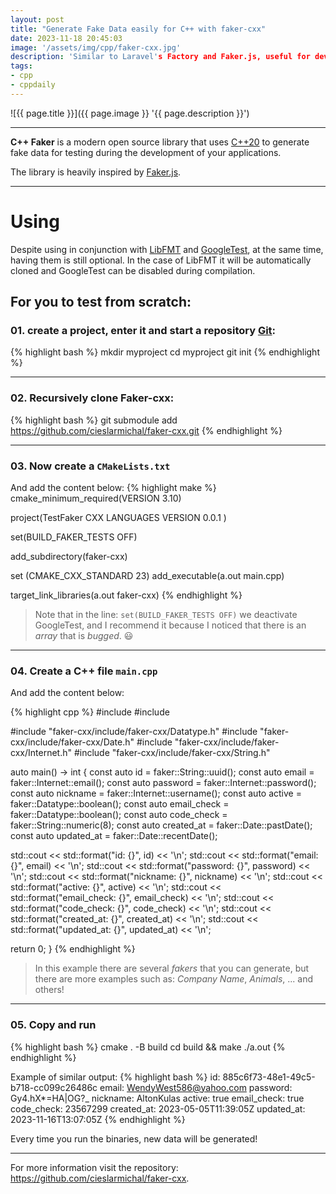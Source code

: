 ```yaml
---
layout: post
title: "Generate Fake Data easily for C++ with faker-cxx"
date: 2023-11-18 20:45:03
image: '/assets/img/cpp/faker-cxx.jpg'
description: 'Similar to Laravel's Factory and Faker.js, useful for development environments.'
tags:
- cpp
- cppdaily
---
```


![{{ page.title }}]({{ page.image }} '{{ page.description }}')

---

**C++ Faker** is a modern open source library that uses [C++20](https://terminalroot.com/tags#cpp) to generate fake data for testing during the development of your applications.

The library is heavily inspired by [Faker.js](https://fakerjs.dev/).

---

# Using
Despite using in conjunction with [LibFMT](https://github.com/fmtlib/fmt) and [GoogleTest](https://github.com/google/googletest), at the same time, having them is still optional. In the case of LibFMT it will be automatically cloned and GoogleTest can be disabled during compilation.

## For you to test from scratch:

### 01. create a project, enter it and start a repository [Git](https://terminalroot.com/tags#git):
{% highlight bash %}
mkdir myproject
cd myproject
git init
{% endhighlight %}

---

### 02. Recursively clone Faker-cxx:
{% highlight bash %}
git submodule add https://github.com/cieslarmichal/faker-cxx.git
{% endhighlight %}

---

### 03. Now create a `CMakeLists.txt`
And add the content below:
{% highlight make %}
cmake_minimum_required(VERSION 3.10)

project(TestFaker
   CXX LANGUAGES
   VERSION 0.0.1
)

set(BUILD_FAKER_TESTS OFF)

add_subdirectory(faker-cxx)

set (CMAKE_CXX_STANDARD 23)
add_executable(a.out main.cpp)

target_link_libraries(a.out faker-cxx)
{% endhighlight %}
> Note that in the line: `set(BUILD_FAKER_TESTS OFF)` we deactivate GoogleTest, and I recommend it because I noticed that there is an *array* that is *bugged*. 😃

---

### 04. Create a C++ file `main.cpp`
And add the content below:

{% highlight cpp %}
#include <format>
#include <iostream>

#include "faker-cxx/include/faker-cxx/Datatype.h"
#include "faker-cxx/include/faker-cxx/Date.h"
#include "faker-cxx/include/faker-cxx/Internet.h"
#include "faker-cxx/include/faker-cxx/String.h"

auto main() -> int {
   const auto id = faker::String::uuid();
   const auto email = faker::Internet::email();
   const auto password = faker::Internet::password();
   const auto nickname = faker::Internet::username();
   const auto active = faker::Datatype::boolean();
   const auto email_check = faker::Datatype::boolean();
   const auto code_check = faker::String::numeric(8);
   const auto created_at = faker::Date::pastDate();
   const auto updated_at = faker::Date::recentDate();

   std::cout << std::format("id: {}", id) << '\n';
   std::cout << std::format("email: {}", email) << '\n';
   std::cout << std::format("password: {}", password) << '\n';
   std::cout << std::format("nickname: {}", nickname) << '\n';
   std::cout << std::format("active: {}", active) << '\n';
   std::cout << std::format("email_check: {}", email_check) << '\n';
   std::cout << std::format("code_check: {}", code_check) << '\n';
   std::cout << std::format("created_at: {}", created_at) << '\n';
   std::cout << std::format("updated_at: {}", updated_at) << '\n';

   return 0;
}
{% endhighlight %}
> In this example there are several *fakers* that you can generate, but there are more examples such as: *Company Name*, *Animals*, ... and others!

----

### 05. Copy and run
{% highlight bash %}
cmake . -B build
cd build && make
./a.out
{% endhighlight %}

Example of similar output:
{% highlight bash %}
id: 885c6f73-48e1-49c5-b718-cc099c26486c
email: WendyWest586@yahoo.com
password: Gy4.hX*=HA|OG?_
nickname: AltonKulas
active: true
email_check: true
code_check: 23567299
created_at: 2023-05-05T11:39:05Z
updated_at: 2023-11-16T13:07:05Z
{% endhighlight %}

Every time you run the binaries, new data will be generated!

---

For more information visit the repository: <https://github.com/cieslarmichal/faker-cxx>.




